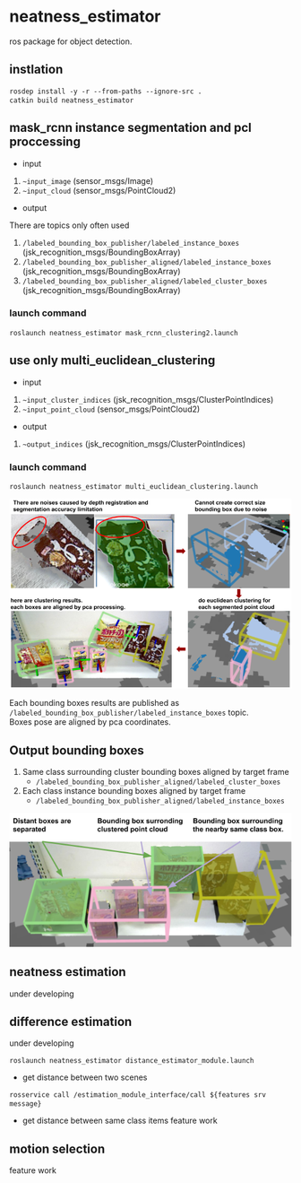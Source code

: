 # neatness_estimator

ros package for object detection.

## instlation
```
rosdep install -y -r --from-paths --ignore-src .
catkin build neatness_estimator
```

## mask_rcnn instance segmentation and pcl proccessing
 - input
 1. `~input_image` (sensor_msgs/Image)
 2. `~input_cloud` (sensor_msgs/PointCloud2)

 - output

 There are topics only often used
 1. `/labeled_bounding_box_publisher/labeled_instance_boxes` (jsk_recognition_msgs/BoundingBoxArray)
 2. `/labeled_bounding_box_publisher_aligned/labeled_instance_boxes` (jsk_recognition_msgs/BoundingBoxArray)
 3. `/labeled_bounding_box_publisher_aligned/labeled_cluster_boxes` (jsk_recognition_msgs/BoundingBoxArray)

### launch command
```
roslaunch neatness_estimator mask_rcnn_clustering2.launch
```

## use only multi_euclidean_clustering
 - input
 1. `~input_cluster_indices` (jsk_recognition_msgs/ClusterPointIndices)
 2. `~input_point_cloud` (sensor_msgs/PointCloud2)

 - output
 1. `~output_indices` (jsk_recognition_msgs/ClusterPointIndices)

### launch command
```
roslaunch neatness_estimator multi_euclidean_clustering.launch
```

![image not foud](./neatness_estimator/images/clustering_processing1.png)

Each bounding boxes results are published as `/labeled_bounding_box_publisher/labeled_instance_boxes` topic.\
Boxes pose are aligned by pca coordinates.

## Output bounding boxes
1. Same class surrounding cluster bounding boxes aligned by target frame
   - `/labeled_bounding_box_publisher_aligned/labeled_cluster_boxes`
2. Each class instance bounding boxes aligned by target frame
   - `/labeled_bounding_box_publisher_aligned/labeled_instance_boxes`

![image not foud](./neatness_estimator/images/clustering_processing2.png)


## neatness estimation
under developing


## difference estimation
under developing

```
roslaunch neatness_estimator distance_estimator_module.launch
```

- get distance between two scenes
```
rosservice call /estimation_module_interface/call ${features srv message}
```

- get distance between same class items
feature work


## motion selection
feature work


